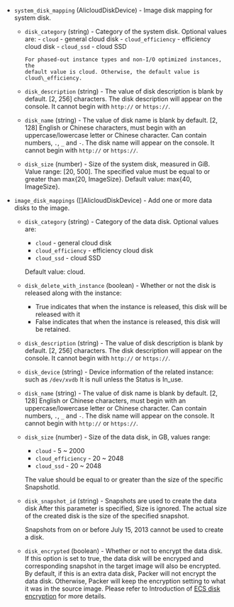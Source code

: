 <!-- Code generated from the comments of the AlicloudDiskDevices struct in builder/alicloud/ecs/image_config.go; DO NOT EDIT MANUALLY -->

-   `system_disk_mapping` (AlicloudDiskDevice) - Image disk mapping for system
    disk.
    -   `disk_category` (string) - Category of the system disk. Optional values
        are:
            -   `cloud` - general cloud disk
            -   `cloud_efficiency` - efficiency cloud disk
            -   `cloud_ssd` - cloud SSD
    
            For phased-out instance types and non-I/O optimized instances, the
            default value is cloud. Otherwise, the default value is
            cloud\_efficiency.
    
    -   `disk_description` (string) - The value of disk description is blank by
        default. \[2, 256\] characters. The disk description will appear on the
        console. It cannot begin with `http://` or `https://`.
    
    -   `disk_name` (string) - The value of disk name is blank by default. \[2,
        128\] English or Chinese characters, must begin with an
        uppercase/lowercase letter or Chinese character. Can contain numbers,
        `.`, `_` and `-`. The disk name will appear on the console. It cannot
        begin with `http://` or `https://`.
    
    -   `disk_size` (number) - Size of the system disk, measured in GiB. Value
        range: \[20, 500\]. The specified value must be equal to or greater
        than max{20, ImageSize}. Default value: max{40, ImageSize}.
    
-   `image_disk_mappings` ([]AlicloudDiskDevice) - Add one or more data
    disks to the image.
    
    -   `disk_category` (string) - Category of the data disk. Optional values
        are:
        -   `cloud` - general cloud disk
        -   `cloud_efficiency` - efficiency cloud disk
        -   `cloud_ssd` - cloud SSD
    
        Default value: cloud.
    
    -   `disk_delete_with_instance` (boolean) - Whether or not the disk is
        released along with the instance:
        -   True indicates that when the instance is released, this disk will
            be released with it
        -   False indicates that when the instance is released, this disk will
            be retained.
    -   `disk_description` (string) - The value of disk description is blank by
        default. \[2, 256\] characters. The disk description will appear on the
        console. It cannot begin with `http://` or `https://`.
    
    -   `disk_device` (string) - Device information of the related instance:
        such as `/dev/xvdb` It is null unless the Status is In\_use.
    
    -   `disk_name` (string) - The value of disk name is blank by default. \[2,
        128\] English or Chinese characters, must begin with an
        uppercase/lowercase letter or Chinese character. Can contain numbers,
        `.`, `_` and `-`. The disk name will appear on the console. It cannot
        begin with `http://` or `https://`.
    
    -   `disk_size` (number) - Size of the data disk, in GB, values range:
        -   `cloud` - 5 \~ 2000
        -   `cloud_efficiency` - 20 \~ 2048
        -   `cloud_ssd` - 20 \~ 2048
    
        The value should be equal to or greater than the size of the specific
        SnapshotId.
    
    -   `disk_snapshot_id` (string) - Snapshots are used to create the data
        disk After this parameter is specified, Size is ignored. The actual
        size of the created disk is the size of the specified snapshot.
    
        Snapshots from on or before July 15, 2013 cannot be used to create a
        disk.
    
    -   `disk_encrypted` (boolean) - Whether or not to encrypt the data disk.
        If this option is set to true, the data disk will be encryped and corresponding snapshot in the target image will also be encrypted. By
        default, if this is an extra data disk, Packer will not encrypt the
        data disk. Otherwise, Packer will keep the encryption setting to what
        it was in the source image. Please refer to Introduction of [ECS disk encryption](https://www.alibabacloud.com/help/doc-detail/59643.htm)
        for more details.
    